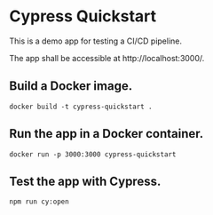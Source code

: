 # Cypress Quickstart

This is a demo app for testing a CI/CD pipeline.

The app shall be accessible at http://localhost:3000/.

## Build a Docker image.

`docker build -t cypress-quickstart .`

## Run the app in a Docker container.

`docker run -p 3000:3000 cypress-quickstart`

## Test the app with Cypress.

`npm run cy:open`
